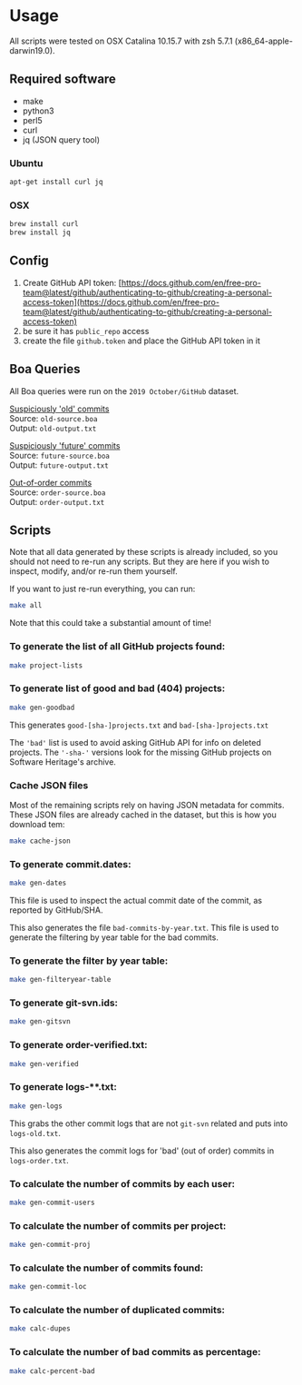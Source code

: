 # Usage

All scripts were tested on OSX Catalina 10.15.7 with zsh 5.7.1 (x86_64-apple-darwin19.0).

## Required software

- make
- python3
- perl5
- curl
- jq (JSON query tool)

### Ubuntu

```sh
apt-get install curl jq
```

### OSX

```sh
brew install curl
brew install jq
```

## Config

1. Create GitHub API token: [https://docs.github.com/en/free-pro-team@latest/github/authenticating-to-github/creating-a-personal-access-token](https://docs.github.com/en/free-pro-team@latest/github/authenticating-to-github/creating-a-personal-access-token)
2. be sure it has `public_repo` access
3. create the file `github.token` and place the GitHub API token in it

## Boa Queries

All Boa queries were run on the `2019 October/GitHub` dataset.

[Suspiciously 'old' commits](http://boa.cs.iastate.edu/boa/?q=boa/job/public/90164)<br/>
Source: `old-source.boa`<br/>
Output: `old-output.txt`

[Suspiciously 'future' commits](http://boa.cs.iastate.edu/boa/?q=boa/job/public/90973)<br/>
Source: `future-source.boa`<br/>
Output: `future-output.txt`

[Out-of-order commits](http://boa.cs.iastate.edu/boa/?q=boa/job/public/90169)<br/>
Source: `order-source.boa`<br/>
Output: `order-output.txt`

## Scripts

Note that all data generated by these scripts is already included, so you
should not need to re-run any scripts.  But they are here if you wish to
inspect, modify, and/or re-run them yourself.

If you want to just re-run everything, you can run:

```sh
make all
```

Note that this could take a substantial amount of time!

### To generate the list of all GitHub projects found:

```sh
make project-lists
```

### To generate list of good and bad (404) projects:

```sh
make gen-goodbad
```

This generates `good-[sha-]projects.txt` and `bad-[sha-]projects.txt`

The `'bad'` list is used to avoid asking GitHub API for info on deleted
projects.  The `'-sha-'` versions look for the missing GitHub projects on
Software Heritage's archive.

### Cache JSON files

Most of the remaining scripts rely on having JSON metadata for commits.  These
JSON files are already cached in the dataset, but this is how you download tem:

```sh
make cache-json
```

### To generate commit.dates:

```sh
make gen-dates
```

This file is used to inspect the actual commit date of the commit, as reported
by GitHub/SHA.

This also generates the file `bad-commits-by-year.txt`.  This file is used to
generate the filtering by year table for the bad commits.

### To generate the filter by year table:

```sh
make gen-filteryear-table
```

### To generate git-svn.ids:

```sh
make gen-gitsvn
```

### To generate order-verified.txt:

```sh
make gen-verified
```

### To generate logs-**.txt:

```sh
make gen-logs
```

This grabs the other commit logs that are not `git-svn` related and puts into
`logs-old.txt`.

This also generates the commit logs for 'bad' (out of order) commits in
`logs-order.txt`.

### To calculate the number of commits by each user:

```sh
make gen-commit-users
```

### To calculate the number of commits per project:

```sh
make gen-commit-proj
```

### To calculate the number of commits found:

```sh
make gen-commit-loc
```

### To calculate the number of duplicated commits:

```sh
make calc-dupes
```

### To calculate the number of bad commits as percentage:

```sh
make calc-percent-bad
```
